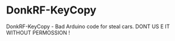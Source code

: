 # DonkRF-KeyCopy
DonkRF-KeyCopy - Bad Arduino code for steal cars. DONT US E IT WITHOUT PERMOSSION !
